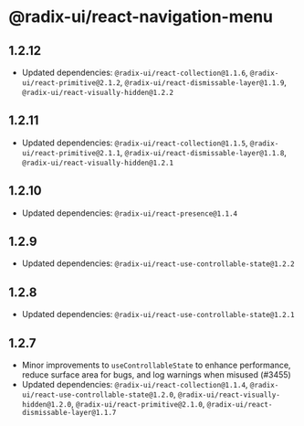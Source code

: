 # @radix-ui/react-navigation-menu

## 1.2.12

- Updated dependencies: `@radix-ui/react-collection@1.1.6`, `@radix-ui/react-primitive@2.1.2`, `@radix-ui/react-dismissable-layer@1.1.9`, `@radix-ui/react-visually-hidden@1.2.2`

## 1.2.11

- Updated dependencies: `@radix-ui/react-collection@1.1.5`, `@radix-ui/react-primitive@2.1.1`, `@radix-ui/react-dismissable-layer@1.1.8`, `@radix-ui/react-visually-hidden@1.2.1`

## 1.2.10

- Updated dependencies: `@radix-ui/react-presence@1.1.4`

## 1.2.9

- Updated dependencies: `@radix-ui/react-use-controllable-state@1.2.2`

## 1.2.8

- Updated dependencies: `@radix-ui/react-use-controllable-state@1.2.1`

## 1.2.7

- Minor improvements to `useControllableState` to enhance performance, reduce surface area for bugs, and log warnings when misused (#3455)
- Updated dependencies: `@radix-ui/react-collection@1.1.4`, `@radix-ui/react-use-controllable-state@1.2.0`, `@radix-ui/react-visually-hidden@1.2.0`, `@radix-ui/react-primitive@2.1.0`, `@radix-ui/react-dismissable-layer@1.1.7`
